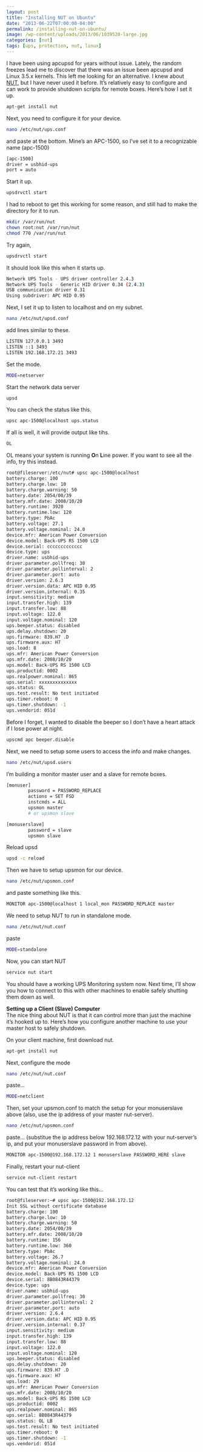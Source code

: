 ```yaml
---
layout: post
title: "Installing NUT on Ubuntu"
date: "2013-06-22T07:00:00-04:00"
permalink: /installing-nut-on-ubuntu/
image: /wp-content/uploads/2013/06/1039520-large.jpg
categories: [nut]
tags: [ups, protection, nut, linux]
---
```


I have been using apcupsd for years without issue. Lately, the random freezes lead me to discover that there was an issue been apcupsd and Linux 3.5.x kernels. This left me looking for an alternative. I knew about [NUT](https://www.networkupstools.org/), but I have never used it before. It’s relatively easy to configure and can work to provide shutdown scripts for remote boxes. Here’s how I set it up.

```bash
apt-get install nut
```

Next, you need to configure it for your device.

```bash
nano /etc/nut/ups.conf
```

and paste at the bottom. Mine’s an APC-1500, so I’ve set it to a recognizable name (apc-1500)

```bash
[apc-1500]
driver = usbhid-ups
port = auto
```

Start it up.

```bash
upsdrvctl start
```

I had to reboot to get this working for some reason, and still had to make the directory for it to run.

```bash
mkdir /var/run/nut
chown root:nut /var/run/nut
chmod 770 /var/run/nut
```

Try again,

```bash
upsdrvctl start
```

It should look like this when it starts up.

```bash
Network UPS Tools - UPS driver controller 2.4.3
Network UPS Tools - Generic HID driver 0.34 (2.4.3)
USB communication driver 0.31
Using subdriver: APC HID 0.95
```

Next, I set it up to listen to localhost and on my subnet.

```bash
nano /etc/nut/upsd.conf
```

add lines similar to these.

```bash
LISTEN 127.0.0.1 3493
LISTEN ::1 3493
LISTEN 192.168.172.21 3493
```

Set the mode.

```bash
MODE=netserver
```

Start the network data server

```bash
upsd
```

You can check the status like this.

```bash
upsc apc-1500@localhost ups.status
```

If all is well, it will provide output like tihs.

```bash
OL
```

OL means your system is running **O**n **L**ine power. If you want to see all the info, try this instead.

```bash
root@fileserver:/etc/nut# upsc apc-1500@localhost
battery.charge: 100
battery.charge.low: 10
battery.charge.warning: 50
battery.date: 2054/00/39
battery.mfr.date: 2008/10/20
battery.runtime: 3920
battery.runtime.low: 120
battery.type: PbAc
battery.voltage: 27.1
battery.voltage.nominal: 24.0
device.mfr: American Power Conversion
device.model: Back-UPS RS 1500 LCD
device.serial: ccccccccccccc  
device.type: ups
driver.name: usbhid-ups
driver.parameter.pollfreq: 30
driver.parameter.pollinterval: 2
driver.parameter.port: auto
driver.version: 2.6.3
driver.version.data: APC HID 0.95
driver.version.internal: 0.35
input.sensitivity: medium
input.transfer.high: 139
input.transfer.low: 88
input.voltage: 122.0
input.voltage.nominal: 120
ups.beeper.status: disabled
ups.delay.shutdown: 20
ups.firmware: 839.H7 .D
ups.firmware.aux: H7 
ups.load: 8
ups.mfr: American Power Conversion
ups.mfr.date: 2008/10/20
ups.model: Back-UPS RS 1500 LCD
ups.productid: 0002
ups.realpower.nominal: 865
ups.serial: xxxxxxxxxxxxxx  
ups.status: OL
ups.test.result: No test initiated
ups.timer.reboot: 0
ups.timer.shutdown: -1
ups.vendorid: 051d
```

Before I forget, I wanted to disable the beeper so I don’t have a heart attack if I lose power at night.

```bash
upscmd apc beeper.disable
```

Next, we need to setup some users to access the info and make changes.

```bash
nano /etc/nut/upsd.users
```

I’m building a monitor master user and a slave for remote boxes.

```bash
[monuser]
        password = PASSWORD_REPLACE
        actions = SET FSD
        instcmds = ALL
        upsmon master
        # or upsmon slave

[monuserslave]
        password = slave
        upsmon slave
```

Reload upsd

```bash
upsd -c reload
```

Then we have to setup upsmon for our device.

```bash
nano /etc/nut/upsmon.conf
```

and paste something like this.

```bash
MONITOR apc-1500@localhost 1 local_mon PASSWORD_REPLACE master
```

We need to setup NUT to run in standalone mode.

```bash
nano /etc/nut/nut.conf
```

paste

```bash
MODE=standalone
```

Now, you can start NUT

```bash
service nut start
```

You should have a working UPS Monitoring system now. Next time, I’ll show you how to connect to this with other machines to enable safely shutting them down as well.

**Setting up a Client (Slave) Computer**  
The nice thing about NUT is that it can control more than just the machine it’s hooked up to. Here’s how you configure another machine to use your master host to safely shutdown.

On your client machine, first download nut.

```bash
apt-get install nut
```

Next, configure the mode

```bash
nano /etc/nut/nut.conf
```

paste…

```bash
MODE=netclient
```

Then, set your upsmon.conf to match the setup for your monuserslave above (also, use the ip address of your master nut-server).

```bash
nano /etc/nut/upsmon.conf
```

paste… (substitue the ip address below 192.168.172.12 with your nut-server’s ip, and put your monuserslave password in from above).

```bash
MONITOR apc-1500@192.168.172.12 1 monuserslave PASSWORD_HERE slave
```

Finally, restart your nut-client

```bash
service nut-client restart
```

You can test that it’s working like this…

```bash
root@fileserver:~# upsc apc-1500@192.168.172.12
Init SSL without certificate database
battery.charge: 100
battery.charge.low: 10
battery.charge.warning: 50
battery.date: 2054/00/39
battery.mfr.date: 2008/10/20
battery.runtime: 156
battery.runtime.low: 360
battery.type: PbAc
battery.voltage: 26.7
battery.voltage.nominal: 24.0
device.mfr: American Power Conversion
device.model: Back-UPS RS 1500 LCD
device.serial: 8B0843R44379
device.type: ups
driver.name: usbhid-ups
driver.parameter.pollfreq: 30
driver.parameter.pollinterval: 2
driver.parameter.port: auto
driver.version: 2.6.4
driver.version.data: APC HID 0.95
driver.version.internal: 0.37
input.sensitivity: medium
input.transfer.high: 139
input.transfer.low: 88
input.voltage: 122.0
input.voltage.nominal: 120
ups.beeper.status: disabled
ups.delay.shutdown: 20
ups.firmware: 839.H7 .D
ups.firmware.aux: H7
ups.load: 29
ups.mfr: American Power Conversion
ups.mfr.date: 2008/10/20
ups.model: Back-UPS RS 1500 LCD
ups.productid: 0002
ups.realpower.nominal: 865
ups.serial: 8B0843R44379
ups.status: OL LB
ups.test.result: No test initiated
ups.timer.reboot: 0
ups.timer.shutdown: -1
ups.vendorid: 051d
```